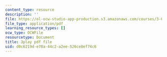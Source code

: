 ```yaml
---
content_type: resource
description: ''
file: https://ol-ocw-studio-app-production.s3.amazonaws.com/courses/3-091sc-introduction-to-solid-state-chemistry-fall-2010/d0c6219de78a44c2a2ee526ce8ef74c6_p6isgsReWmI.pdf
file_type: application/pdf
learning_resource_types: []
ocw_type: OCWFile
resourcetype: Document
title: 3play pdf file
uid: d0c6219d-e78a-44c2-a2ee-526ce8ef74c6
---
```

